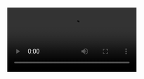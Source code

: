 ![A video example of how a client application works](https://github.com/plaiNem/testCleintPart/blob/35767336139b62f610686e49e3bba9e2112a841a/%D0%97%D0%B0%D0%BF%D0%B8%D1%81%D1%8C%202024-05-02%20061415.m4v)
